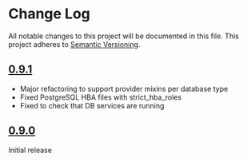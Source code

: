 # Change Log

All notable changes to this project will be documented in this file. This
project adheres to [Semantic Versioning](http://semver.org/).

## [0.9.1]
- Major refactoring to support provider mixins per database type
- Fixed PostgreSQL HBA files with strict_hba_roles 
- Fixed to check that DB services are running

## [0.9.0]

Initial release

[0.9.1]: https://github.com/codingfuture/puppet-cfdb/releases/tag/v0.9.1
[0.9.0]: https://github.com/codingfuture/puppet-cfdb/releases/tag/v0.9.0

